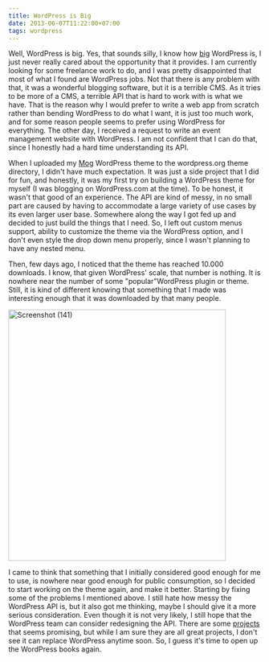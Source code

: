 ```yaml
---
title: WordPress is Big
date: 2013-06-07T11:22:00+07:00
tags: wordpress
---
```


Well, WordPress is big. Yes, that sounds silly, I know how [big][l1] WordPress is, I just never really cared about the opportunity that it provides. I am currently looking for some freelance work to do, and I was pretty disappointed that most of what I found are WordPress jobs. Not that there is any problem with that, it was a wonderful blogging software, but it is a terrible CMS. As it tries to be more of a CMS, a terrible API that is hard to work with is what we have. That is the reason why I would prefer to write a web app from scratch rather than bending WordPress to do what I want, it is just too much work, and for some reason people seems to prefer using WordPress for everything. The other day, I received a request to write an event management website with WordPress. I am not confident that I can do that, since I honestly had a hard time understanding its API.

When I uploaded my [Mog][l2] WordPress theme to the wordpress.org theme directory, I didn't have much expectation. It was just a side project that I did for fun, and honestly, it was my first try on building a WordPress theme for myself (I was blogging on WordPress.com at the time). To be honest, it wasn't that good of an experience. The API are kind of messy, in no small part are caused by having to accommodate a large variety of use cases by its even larger user base. Somewhere along the way I got fed up and decided to just build the things that I need. So, I left out custom menus support, ability to customize the theme via the WordPress option, and I don't even style the drop down menu properly, since I wasn't planning to have any nested menu.

Then, few days ago, I noticed that the theme has reached 10.000 downloads. I know, that given WordPress' scale, that number is nothing. It is nowhere near the number of some "popular"WordPress plugin or theme. Still, it is kind of different knowing that something that I made was interesting enough that it was downloaded by that many people.

<a href="http://www.flickr.com/photos/hendra2392/8975138966/" title="Screenshot (141) by p.hdra, on Flickr"><img src="https://farm6.staticflickr.com/5345/8975138966_64de8e9581.jpg" width="433" height="500" alt="Screenshot (141)"></a>

I came to think that something that I initially considered good enough for me to use, is nowhere near good enough for public consumption, so I decided to start working on the theme again, and make it better. Starting by fixing some of the problems I mentioned above. I still hate how messy the WordPress API is, but it also got me thinking, maybe I should give it a more serious consideration. Even though it is not very likely, I still hope that the WordPress team can consider redesigning the API. There are some [projects][l3] that seems promising, but while I am sure they are all great projects, I don't see it can replace WordPress anytime soon. So, I guess it's time to open up the WordPress books again.


[l1]: http://yoast.com/wordpress-stats/
[l2]: http://wordpress.org/extend/themes/mog
[l3]: http://john.onolan.org/ghost/

